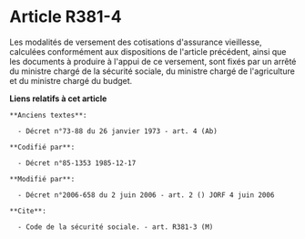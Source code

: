# Article R381-4

Les modalités de versement des cotisations d'assurance vieillesse, calculées conformément aux dispositions de l'article
précédent, ainsi que les documents à produire à l'appui de ce versement, sont fixés par un arrêté du ministre chargé de la
sécurité sociale, du ministre chargé de l'agriculture et du ministre chargé du budget.

**Liens relatifs à cet article**

	**Anciens textes**:

	  - Décret n°73-88 du 26 janvier 1973 - art. 4 (Ab)

	**Codifié par**:

	  - Décret n°85-1353 1985-12-17

	**Modifié par**:

	  - Décret n°2006-658 du 2 juin 2006 - art. 2 () JORF 4 juin 2006

	**Cite**:

	  - Code de la sécurité sociale. - art. R381-3 (M)
